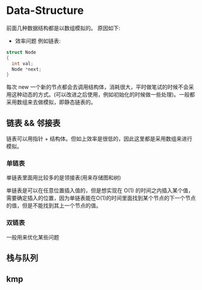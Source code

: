 # Data-Structure

前面几种数据结构都是以数组模拟的。
原因如下:
- 效率问题
例如链表:
```cpp
struct Node 
{
  int val;
  Node *next;
}
```
每次 new 一个新的节点都会去调用结构体，消耗很大，平时做笔试的时候不会采用这种动态的方式。(可以改进之后使用，例如初始化的时候做一些处理)。一般都采用数组来去做模拟，即静态链表的。

## 链表 && 邻接表
链表可以用指针 + 结构体。但如上效率是很低的，因此这里都是采用数组来进行模拟。

### 单链表
单链表里面用比较多的是领接表(用来存储图和树)

单链表是可以在任意位置插入值的，但是想实现在 O(1) 的时间之内插入某个值，需要确定插入的位置，因为单链表能在O(1)的时间里面找到某个节点的下一个节点的值，但是不能找到其上一个节点的值。

### 双链表
一般用来优化某些问题

## 栈与队列

## kmp

